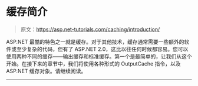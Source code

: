 # 缓存简介

> 原文：<https://asp.net-tutorials.com/caching/introduction/>

ASP.NET 最酷的特色之一就是缓存。对于其他技术，缓存通常需要一些额外的软件或至少复杂的代码，但有了 ASP.NET 2.0，这比以往任何时候都容易。您可以使用两种不同的缓存——输出缓存和标准缓存。第一个是最简单的，让我们从这个开始。在接下来的章节中，我们将使用各种形式的 OutputCache 指令，以及 ASP.NET 缓存对象。请继续阅读。

* * *